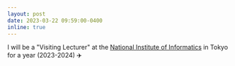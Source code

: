 ```yaml
---
layout: post
date: 2023-03-22 09:59:00-0400
inline: true
---
```


I will be a "Visiting Lecturer" at the [National Institute of Informatics](https://www.nii.ac.jp/en/) in Tokyo for a year (2023-2024) :airplane:

